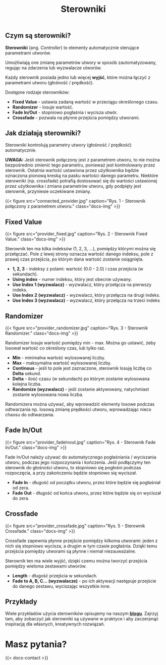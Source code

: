 ﻿---
title: "Sterowniki"
description: "Prosty sposób na automatyczną zmianę parametrów utworu."
weight: 37
---

## Czym są sterowniki?

**Sterowniki** (ang. *Controller*) to elementy automatycznie sterujące parametrami utworów.  

Umożliwiają one zmianę parametrów utwory w sposób zautomatyzowany, regując na zdarzenia lub wyzwalacze utworów.

Każdy sterownik posiada jedno lub więcej **wyjść**, które można łączyć z parametrami utworu (głośność / prędkość).

Dostępne rodzaje sterowników:
- **Fixed Value** - ustawia zadaną wartość w przeciągu określonego czasu.
- **Randomizer** - losuje wartość.
- **Fade In/Out** - stopniowo pogłaśnia i wycisza utwór.
- **Crossfade** - pozwala na płynne przejścia pomiędzy utworami.

## Jak działają sterowniki?

Sterowniki kontrolują parametry utwory (głośność / prędkość) automatycznie. 

**UWAGA:** Jeśli sterownik połączony jest z parametrem utworu, to nie można bezpośrednio zmienić tego parametru, ponieważ jest kontrolowany przez sterownik. Ostatnia wartość ustawiona przez użytkownika będzie oznaczona pionową kreską na pasku wartości danego parametru. Niektóre sterowniki (np. crossfade) potrafią dostosować się do wartości ustawionej przez użytkownika i zmiana parametrów utworu, gdy podpięty jest sterownik, przyniesie oczekiwane zmiany.

{{< figure src="connected_provider.jpg" caption="Rys. 1 - Sterownik połączony z parametrem utworu." class="docs-img" >}}

## Fixed Value

{{< figure src="provider_fixed.jpg" caption="Rys. 2 - Sterownik Fixed Value." class="docs-img" >}}

Sterownik ten ma kilka indeksów (1, 2, 3, ...), pomiędzy którymi można się przełączać. Pole z lewej strony oznacza wartość danego indeksu, pole z prawej czas przejścia, po którym dana wartość zostanie osiągnięta.

- **1, 2, 3** - indeksy z polami: wartość (0.0 - 2.0) i czas przejścia (w sekundach).
- **Using index** - numer indeksu, który jest obecnie używany.
- **Use Index 1 (wyzwalacz)** - wyzwalacz, który przełącza na pierwszy indeks.
- **Use Index 2 (wyzwalacz)** - wyzwalacz, który przełącza na drugi indeks.
- **Use Index 3 (wyzwalacz)** - wyzwalacz, który przełącza na trzeci indeks

## Randomizer

{{< figure src="provider_randomizer.jpg" caption="Rys. 3 - Sterownik Randomizer." class="docs-img" >}}

Randomizer losuje wartość pomiędzy min - max. Można go ustawić, żeby losował wartość co określony czas, lub tylko raz.

- **Min** - minimalna wartość wylosowanej liczby.
- **Max** - maksymalna wartość wylosowanej liczby.
- **Continous** - jeśli to pole jest zaznaczone, sterownik losuję liczbę co **Delta** sekund.
- **Delta** - ilość czasu (w sekundach) po którym zostanie wylosowana kolejna liczba.
- **Randomize (wyzwalacz)** - jeśli zostanie aktywowany, natychmiast zostanie wylosowana nowa liczba.

Randomizera można używać, aby wprowadzić elementy losowe podczas odtwarzania np. losową zmianę prędkości utworu, wprowadzając nieco chaosu do odtwarzania.

## Fade In/Out

{{< figure src="provider_fadeinout.jpg" caption="Rys. 4 - Sterownik Fade In/Out." class="docs-img" >}}

Fade In/Out należy używać do automatycznego pogłaśniania / wyciszania utworu, podczas jego rozpoczynania i kończenia. Jeśli podłączymy ten sterownik do głośności utworu, to stopniowo się pogłośni podczas rozpoczęcia, a przy zakończeniu będzie stopniowo się wyciszał.

- **Fade In** - długość od początku utworu, przez które będzie się pogłaśniał od zera.
- **Fade Out** - długość od końca utworu, przez które będzie się on wyciszał do zera.

## Crossfade

{{< figure src="provider_crossfade.jpg" caption="Rys. 5 - Sterownik Crossfade." class="docs-img" >}}

Crossfade zapewnia płynne przejście pomiędzy kilkoma utworami: jeden z nich się stopniowo wycisza, a drugim w tym czasie pogłaśnia. Dzięki temu przejścia pomiędzy utworami są płynne i niemal niezauważalne. 

Sterownik ten ma wiele wyjść, dzięki czemu można tworzyć przejścia pomiędzy wieloma zestawami utworów.

- **Length** - długość przejścia w sekundach.
- **Fade to A, B, C... (wyzwalacze)** - po ich aktywacji następuje przejście do danego zestawu, wyciszając wszystkie inne.

## Przykłady

Wiele przykładów użycia sterowników opisujemy na naszym **[blogu](blog/)**. Zajrzyj tam, aby zobaczyć jak sterowniki są używane w praktyce i aby zaczerpnąć inspirację dla własnych, kreatywnych rozwiązań.

# Masz pytania?

{{< docs-contact >}}
